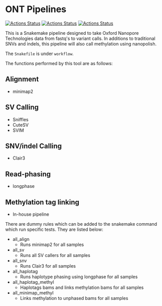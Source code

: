 # ONT Pipelines

[![Actions Status](https://github.com/EichlerLab/ONT_pipelines/workflows/CI/badge.svg)](https://github.com/mrvollger/EichlerLab/ONT_pipelines/actions)
[![Actions Status](https://github.com/EichlerLab/ONT_pipelines/workflows/Linting/badge.svg)](https://github.com/EichlerLab/ONT_pipelines/actions)
[![Actions Status](https://github.com/EichlerLab/ONT_pipelines/workflows/black/badge.svg)](https://github.com/EichlerLab/ONT_pipelines/actions)

This is a Snakemake pipeline designed to take Oxford Nanopore Technologies data from fastq's to variant calls. In additions to traditional SNVs and indels, this pipeline will also call methylation using nanopolish. 

The `Snakefile` is under `workflow`.


The functions performed by this tool are as follows:

## Alignment ##
 - minimap2

## SV Calling ##
 - Sniffles
 - CuteSV
 - SVIM

## SNV/indel Calling ##
 - Clair3

## Read-phasing ##
 - longphase

## Methylation tag linking ##
 - In-house pipeline


There are dummy rules which can be added to the snakemake command which run specific tests. They are listed below:

 - all_align
   - Runs minimap2 for all samples
 - all_sv
   - Runs all SV callers for all samples
 - all_snv
   - Runs Clair3 for all samples
 - all_haplotag
   - Runs haplotype phasing using longphase for all samples
 - all_haplotag_methyl
   - Haplotags bams and links methylation bams for all samples
 - all_minimap_methyl
   - Links methylation to unphased bams for all samples
